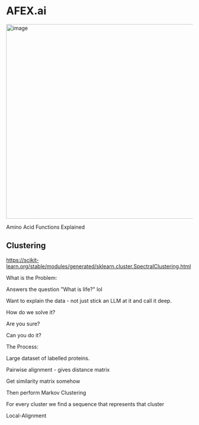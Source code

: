 # AFEX.ai

<img width="525" alt="image" src="https://github.com/dvlasits/AFEX.ai/assets/11242884/0a9f6b39-3e22-4958-9b8f-9ad54fef6d75">

Amino Acid Functions Explained


## Clustering
https://scikit-learn.org/stable/modules/generated/sklearn.cluster.SpectralClustering.html




What is the Problem:

Answers the question "What is life?" lol

Want to explain the data - not just stick an LLM at it and call it deep.

How do we solve it?


Are you sure?


Can you do it?



The Process:

Large dataset of labelled proteins.

Pairwise alignment - gives distance matrix

Get similarity matrix somehow

Then perform Markov Clustering

For every cluster we find a sequence that represents that cluster

Local-Alignment
